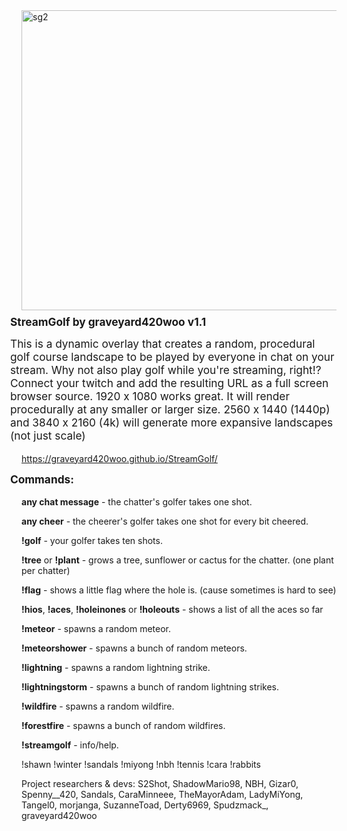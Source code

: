 <img width="739" height="480" alt="sg2" src="https://github.com/user-attachments/assets/2294a49e-b785-49cf-bdcf-d3499c26ae82" />

<h2 style="margin-left: -18px; margin-top: 8px; font-size: 1.08rem;">StreamGolf by graveyard420woo v1.1</h2>

<p style="margin-left: -18px; margin-top: 8px; font-size: 1.08rem;">This is a dynamic overlay that creates a random, procedural golf course landscape to be played by everyone in chat on your stream. 
Why not also play golf while you're streaming, right!? 
Connect your twitch and add the resulting URL as a full screen browser source. 1920 x 1080 works great.
It will render procedurally at any smaller or larger size.
2560 x 1440 (1440p) and 3840 x 2160 (4k) will generate more expansive landscapes (not just scale)</p>

https://graveyard420woo.github.io/StreamGolf/

<h3 style="margin-left: -18px; margin-top: 8px; font-size: 1.08rem;">Commands:</h3>

  <strong>any chat message</strong> - the chatter's golfer takes one shot.

  <strong>any cheer</strong> - the cheerer's golfer takes one shot for every bit cheered.

  <strong>!golf</strong> - your golfer takes ten shots.

  <strong>!tree</strong> or <strong>!plant</strong> - grows a tree, sunflower or cactus for the chatter. (one plant per chatter)

  <strong>!flag</strong> - shows a little flag where the hole is. (cause sometimes is hard to see)

  <strong>!hios</strong>, <strong>!aces</strong>, <strong>!holeinones</strong> or <strong>!holeouts</strong> - shows a list of all the aces so far

  <strong>!meteor</strong> - spawns a random meteor.

  <strong>!meteorshower</strong> - spawns a bunch of random meteors.

  <strong>!lightning</strong> - spawns a random lightning strike.

  <strong>!lightningstorm</strong> - spawns a bunch of random lightning strikes.

  <strong>!wildfire</strong> - spawns a random wildfire.

  <strong>!forestfire</strong> - spawns a bunch of random wildfires.

  <strong>!streamgolf</strong> - info/help.

  !shawn
  !winter
  !sandals
  !miyong
  !nbh
  !tennis
  !cara
  !rabbits

Project researchers & devs: S2Shot, ShadowMario98, NBH, Gizar0, Spenny__420, Sandals, CaraMinneee, TheMayorAdam, LadyMiYong, Tangel0, morjanga, SuzanneToad, Derty6969, Spudzmack_, graveyard420woo


